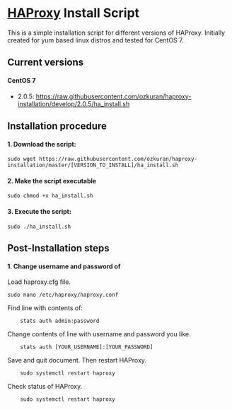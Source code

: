 # [HAProxy](http://www.haproxy.org/ "HAProxy Homepage") Install Script

This is a simple installation script for different versions of HAProxy. Initially created for yum based linux distros and tested for CentOS 7.

## Current versions

#### CentOS 7
- 2.0.5: https://raw.githubusercontent.com/ozkuran/haproxy-installation/develop/2.0.5/ha_install.sh


## Installation procedure

#### 1. Download the script:
```
sudo wget https://raw.githubusercontent.com/ozkuran/haproxy-installation/master/[VERSION_TO_INSTALL]/ha_install.sh
```
#### 2. Make the script executable
```
sudo chmod +x ha_install.sh
```
#### 3. Execute the script:
```
sudo ./ha_install.sh
```

## Post-Installation steps

#### 1. Change username and password of 
Load haproxy.cfg file.
```
sudo nano /etc/haproxy/haproxy.conf
```
Find line with contents of:
```
    stats auth admin:password
```
Change contents of line with username and password you like.
```
    stats auth [YOUR_USERNAME]:[YOUR_PASSWORD]
```

Save and quit document. Then restart HAProxy.

```
    sudo systemctl restart haproxy
```

Check status of HAProxy.

```
    sudo systemctl restart haproxy
```
